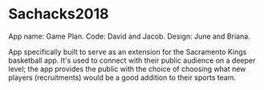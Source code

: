 # Sachacks2018
App name: Game Plan.
Code: David and Jacob.
Design: June and Briana. 

App specifically built to serve as an extension for the Sacramento Kings basketball app. It's used to connect with their public audience on a deeper level; the app provides the public with the choice of choosing what new players (recruitments) would be a good addition to their sports team. 
